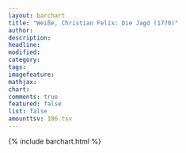 ```yaml
---
layout: barchart
title: "Weiße, Christian Felix: Die Jagd (1770)"
author:
description:
headline:
modified:
category:
tags:
imagefeature: 
mathjax: 
chart: 
comments: true
featured: false
list: false
amounttsv: 186.tsv
---
```

{% include barchart.html %}
